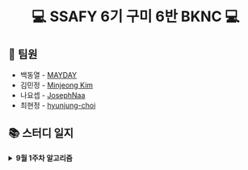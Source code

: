 <h1 align="center">💻 SSAFY 6기 구미 6반  BKNC 💻</h1>

## 👋 팀원

- 백동열 - [MAYDAY](https://github.com/micro155)
- 김민정 - [Minjeong Kim](https://github.com/Tenykim1109)
- 나요셉 - [JosephNaa](https://github.com/JosephNaa)
- 최현정 - [hyunjung-choi](https://github.com/hyunjung-choi)

## 📚 스터디 일지

<details markdown="1">
<summary><strong>9월 1주차 알고리즘</strong></summary>
<br/>

|날짜|문제 번호|문제 이름|
|:---:|:---:|:---:|
|8월 30일(월)|<a href="https://www.acmicpc.net/problem/7569" target="_blank">BOJ 7569</a>|<a href="https://www.acmicpc.net/problem/7569" target="_blank">토마토</a>|    
|8월 31일(화)|<a href="https://swexpertacademy.com/main/code/problem/problemDetail.do?contestProbId=AV15OZ4qAPICFAYD&categoryId=AV15OZ4qAPICFAYD&categoryType=CODE" target="_blank">SWEA 1247</a>|<a href="https://swexpertacademy.com/main/code/problem/problemDetail.do?contestProbId=AV15OZ4qAPICFAYD&categoryId=AV15OZ4qAPICFAYD&categoryType=CODE" target="_blank">최적경로</a>|
|9월 1일(수)|<a href="https://swexpertacademy.com/main/code/problem/problemDetail.do?contestProbId=AV15PTkqAPYCFAYD&categoryId=AV15PTkqAPYCFAYD&categoryType=CODE" target="_blank">SWEA 1248</a>|<a href="https://swexpertacademy.com/main/code/problem/problemDetail.do?contestProbId=AV15PTkqAPYCFAYD&categoryId=AV15PTkqAPYCFAYD&categoryType=CODE" target="_blank">공통 조상</a>| 
|9월 1일(수)|<a href="https://swexpertacademy.com/main/code/problem/problemDetail.do?contestProbId=AV15QRX6APsCFAYD" target="_blank">SWEA 1249</a>|<a href="https://swexpertacademy.com/main/code/problem/problemDetail.do?contestProbId=AV15QRX6APsCFAYD" target="_blank">보급로</a>|   
|9월 2일(수)|<a href="https://swexpertacademy.com/main/code/problem/problemDetail.do?contestProbId=AV15StKqAQkCFAYD" target="_blank">SWEA 1251</a>|<a href="https://swexpertacademy.com/main/code/problem/problemDetail.do?contestProbId=AV15StKqAQkCFAYD" target="_blank">하나로</a>|    
|9월 2일(목)|<a href="https://swexpertacademy.com/main/code/problem/problemDetail.do?contestProbId=AV14jJh6ACYCFAYD" target="_blank">SWEA 1221</a>|<a href="https://swexpertacademy.com/main/code/problem/problemDetail.do?contestProbId=AV14jJh6ACYCFAYD" target="_blank">GNS</a>|
|9월 2일(목)|<a href="https://swexpertacademy.com/main/code/problem/problemDetail.do?contestProbId=AV18KWf6ItECFAZN" target="_blank">SWEA 1257</a>|<a href="https://swexpertacademy.com/main/code/problem/problemDetail.do?contestProbId=AV18KWf6ItECFAZN" target="_blank">K번째 문자열</a>|
|9월 3일(금)|<a href="https://swexpertacademy.com/main/code/problem/problemDetail.do?contestProbId=AV18LoAqItcCFAZN" target="_blank">SWEA 1258</a>|<a href="https://swexpertacademy.com/main/code/problem/problemDetail.do?contestProbId=AV18LoAqItcCFAZN" target="_blank">행렬찾기</a>|
|9월 3일(금)|<a href="https://swexpertacademy.com/main/code/problem/problemDetail.do?contestProbId=AV18NaZqIt8CFAZN" target="_blank">SWEA 1259</a>|<a href="https://swexpertacademy.com/main/code/problem/problemDetail.do?contestProbId=AV18NaZqIt8CFAZN" target="_blank">금속막대</a>|
|9월 3일(금)|<a href="https://swexpertacademy.com/main/code/problem/problemDetail.do?contestProbId=AV18OR16IuUCFAZN" target="_blank">SWEA 1260</a>|<a href="https://swexpertacademy.com/main/code/problem/problemDetail.do?contestProbId=AV18OR16IuUCFAZN" target="_blank">화학물질2</a>|

</details>
